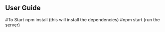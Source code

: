 ## User Guide
#To Start npm install (this will install the dependencies)
#npm start (run the server)
